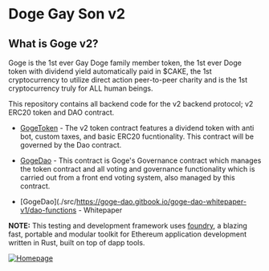 # Doge Gay Son v2

## What is Goge v2?

Goge is the 1st ever Gay Doge family member token, the 1st ever Doge token with dividend yield automatically paid in $CAKE, the 1st cryptocurrency to utilize direct action peer-to-peer charity and is the 1st cryptocurrency truly for ALL human beings.

This repository contains all backend code for the v2 backend protocol; v2 ERC20 token and DAO contract.

- [GogeToken](./src/GogeToken.sol) - The v2 token contract features a dividend token with anti bot, custom taxes, and basic ERC20 fucntionality. This contract will be governed by the Dao contract.
  
- [GogeDao](./src/GogeDao.sol) - This contract is Goge's Governance contract which manages the token contract and all voting and governance functionality which is carried out from a front end voting system, also managed by this contract.

- [GogeDao](./src/https://goge-dao.gitbook.io/goge-dao-whitepaper-v1/dao-functions - Whitepaper 

**NOTE:** This testing and development framework uses [foundry](https://github.com/dapphub/dapptools), a blazing fast, portable and modular toolkit for Ethereum application development written in Rust, built on top of dapp tools.

[![Homepage](https://img.shields.io/badge/Elevate%20Software-Homepage-brightgreen)](https://www.elevatesoftware.io/)
